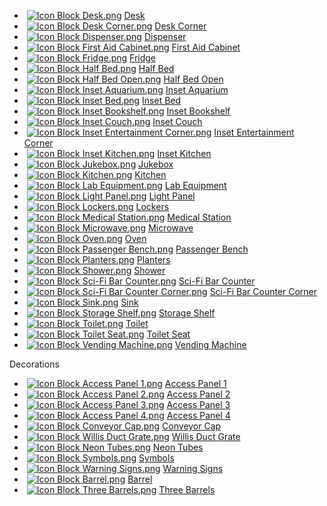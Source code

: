 *    [![Icon Block Desk.png](https://spaceengineers.wiki.gg/images/thumb/Icon_Block_Desk.png/21px-Icon_Block_Desk.png?9fec59)](https://spaceengineers.wiki.gg/wiki/Desk "Desk") [Desk](https://spaceengineers.wiki.gg/wiki/Desk "Desk")
*    [![Icon Block Desk Corner.png](https://spaceengineers.wiki.gg/images/thumb/Icon_Block_Desk_Corner.png/21px-Icon_Block_Desk_Corner.png?f921bd)](https://spaceengineers.wiki.gg/wiki/Desk_Corner "Desk Corner") [Desk Corner](https://spaceengineers.wiki.gg/wiki/Desk_Corner "Desk Corner")
*    [![Icon Block Dispenser.png](https://spaceengineers.wiki.gg/images/thumb/Icon_Block_Dispenser.png/21px-Icon_Block_Dispenser.png?ebe60b)](https://spaceengineers.wiki.gg/wiki/Dispenser "Dispenser") [Dispenser](https://spaceengineers.wiki.gg/wiki/Dispenser "Dispenser")
*    [![Icon Block First Aid Cabinet.png](https://spaceengineers.wiki.gg/images/thumb/Icon_Block_First_Aid_Cabinet.png/21px-Icon_Block_First_Aid_Cabinet.png?b61685)](https://spaceengineers.wiki.gg/wiki/First_Aid_Cabinet "First Aid Cabinet") [First Aid Cabinet](https://spaceengineers.wiki.gg/wiki/First_Aid_Cabinet "First Aid Cabinet")
*    [![Icon Block Fridge.png](https://spaceengineers.wiki.gg/images/thumb/Icon_Block_Fridge.png/21px-Icon_Block_Fridge.png?bc1eec)](https://spaceengineers.wiki.gg/wiki/Fridge "Fridge") [Fridge](https://spaceengineers.wiki.gg/wiki/Fridge "Fridge")
*    [![Icon Block Half Bed.png](https://spaceengineers.wiki.gg/images/thumb/Icon_Block_Half_Bed.png/21px-Icon_Block_Half_Bed.png?72fd8f)](https://spaceengineers.wiki.gg/wiki/Half_Bed "Half Bed") [Half Bed](https://spaceengineers.wiki.gg/wiki/Half_Bed "Half Bed")
*    [![Icon Block Half Bed Open.png](https://spaceengineers.wiki.gg/images/thumb/Icon_Block_Half_Bed_Open.png/21px-Icon_Block_Half_Bed_Open.png?afa125)](https://spaceengineers.wiki.gg/wiki/Half_Bed_Open "Half Bed Open") [Half Bed Open](https://spaceengineers.wiki.gg/wiki/Half_Bed_Open "Half Bed Open")
*    [![Icon Block Inset Aquarium.png](https://spaceengineers.wiki.gg/images/thumb/Icon_Block_Inset_Aquarium.png/21px-Icon_Block_Inset_Aquarium.png?f11692)](https://spaceengineers.wiki.gg/wiki/Inset_Aquarium "Inset Aquarium") [Inset Aquarium](https://spaceengineers.wiki.gg/wiki/Inset_Aquarium "Inset Aquarium")
*    [![Icon Block Inset Bed.png](https://spaceengineers.wiki.gg/images/thumb/Icon_Block_Inset_Bed.png/21px-Icon_Block_Inset_Bed.png?529464)](https://spaceengineers.wiki.gg/wiki/Inset_Bed "Inset Bed") [Inset Bed](https://spaceengineers.wiki.gg/wiki/Inset_Bed "Inset Bed")
*    [![Icon Block Inset Bookshelf.png](https://spaceengineers.wiki.gg/images/thumb/Icon_Block_Inset_Bookshelf.png/21px-Icon_Block_Inset_Bookshelf.png?b61db1)](https://spaceengineers.wiki.gg/wiki/Inset_Bookshelf "Inset Bookshelf") [Inset Bookshelf](https://spaceengineers.wiki.gg/wiki/Inset_Bookshelf "Inset Bookshelf")
*    [![Icon Block Inset Couch.png](https://spaceengineers.wiki.gg/images/thumb/Icon_Block_Inset_Couch.png/21px-Icon_Block_Inset_Couch.png?9d49d5)](https://spaceengineers.wiki.gg/wiki/Inset_Couch "Inset Couch") [Inset Couch](https://spaceengineers.wiki.gg/wiki/Inset_Couch "Inset Couch")
*    [![Icon Block Inset Entertainment Corner.png](https://spaceengineers.wiki.gg/images/thumb/Icon_Block_Inset_Entertainment_Corner.png/21px-Icon_Block_Inset_Entertainment_Corner.png?f7bb37)](https://spaceengineers.wiki.gg/wiki/Inset_Entertainment_Corner "Inset Entertainment Corner") [Inset Entertainment Corner](https://spaceengineers.wiki.gg/wiki/Inset_Entertainment_Corner "Inset Entertainment Corner")
*    [![Icon Block Inset Kitchen.png](https://spaceengineers.wiki.gg/images/thumb/Icon_Block_Inset_Kitchen.png/21px-Icon_Block_Inset_Kitchen.png?71ac66)](https://spaceengineers.wiki.gg/wiki/Inset_Kitchen "Inset Kitchen") [Inset Kitchen](https://spaceengineers.wiki.gg/wiki/Inset_Kitchen "Inset Kitchen")
*    [![Icon Block Jukebox.png](https://spaceengineers.wiki.gg/images/thumb/Icon_Block_Jukebox.png/21px-Icon_Block_Jukebox.png?9ae196)](https://spaceengineers.wiki.gg/wiki/Jukebox "Jukebox") [Jukebox](https://spaceengineers.wiki.gg/wiki/Jukebox "Jukebox")
*    [![Icon Block Kitchen.png](https://spaceengineers.wiki.gg/images/thumb/Icon_Block_Kitchen.png/21px-Icon_Block_Kitchen.png?3fcd8e)](https://spaceengineers.wiki.gg/wiki/Kitchen "Kitchen") [Kitchen](https://spaceengineers.wiki.gg/wiki/Kitchen "Kitchen")
*    [![Icon Block Lab Equipment.png](https://spaceengineers.wiki.gg/images/thumb/Icon_Block_Lab_Equipment.png/21px-Icon_Block_Lab_Equipment.png?cd80aa)](https://spaceengineers.wiki.gg/wiki/Lab_Equipment "Lab Equipment") [Lab Equipment](https://spaceengineers.wiki.gg/wiki/Lab_Equipment "Lab Equipment")
*    [![Icon Block Light Panel.png](https://spaceengineers.wiki.gg/images/thumb/Icon_Block_Light_Panel.png/21px-Icon_Block_Light_Panel.png?eb7824)](https://spaceengineers.wiki.gg/wiki/Light_Panel "Light Panel") [Light Panel](https://spaceengineers.wiki.gg/wiki/Light_Panel "Light Panel")
*    [![Icon Block Lockers.png](https://spaceengineers.wiki.gg/images/thumb/Icon_Block_Lockers.png/21px-Icon_Block_Lockers.png?fe074b)](https://spaceengineers.wiki.gg/wiki/Lockers "Lockers") [Lockers](https://spaceengineers.wiki.gg/wiki/Lockers "Lockers")
*    [![Icon Block Medical Station.png](https://spaceengineers.wiki.gg/images/thumb/Icon_Block_Medical_Station.png/21px-Icon_Block_Medical_Station.png?c52274)](https://spaceengineers.wiki.gg/wiki/Medical_Station "Medical Station") [Medical Station](https://spaceengineers.wiki.gg/wiki/Medical_Station "Medical Station")
*    [![Icon Block Microwave.png](https://spaceengineers.wiki.gg/images/thumb/Icon_Block_Microwave.png/21px-Icon_Block_Microwave.png?28cd6c)](https://spaceengineers.wiki.gg/wiki/Microwave "Microwave") [Microwave](https://spaceengineers.wiki.gg/wiki/Microwave "Microwave")
*    [![Icon Block Oven.png](https://spaceengineers.wiki.gg/images/thumb/Icon_Block_Oven.png/21px-Icon_Block_Oven.png?3f8df3)](https://spaceengineers.wiki.gg/wiki/Oven "Oven") [Oven](https://spaceengineers.wiki.gg/wiki/Oven "Oven")
*    [![Icon Block Passenger Bench.png](https://spaceengineers.wiki.gg/images/thumb/Icon_Block_Passenger_Bench.png/21px-Icon_Block_Passenger_Bench.png?b659e2)](https://spaceengineers.wiki.gg/wiki/Passenger_Bench "Passenger Bench") [Passenger Bench](https://spaceengineers.wiki.gg/wiki/Passenger_Bench "Passenger Bench")
*    [![Icon Block Planters.png](https://spaceengineers.wiki.gg/images/thumb/Icon_Block_Planters.png/21px-Icon_Block_Planters.png?517a75)](https://spaceengineers.wiki.gg/wiki/Planters "Planters") [Planters](https://spaceengineers.wiki.gg/wiki/Planters "Planters")
*    [![Icon Block Shower.png](https://spaceengineers.wiki.gg/images/thumb/Icon_Block_Shower.png/21px-Icon_Block_Shower.png?186b83)](https://spaceengineers.wiki.gg/wiki/Shower "Shower") [Shower](https://spaceengineers.wiki.gg/wiki/Shower "Shower")
*    [![Icon Block Sci-Fi Bar Counter.png](https://spaceengineers.wiki.gg/images/thumb/Icon_Block_Sci-Fi_Bar_Counter.png/21px-Icon_Block_Sci-Fi_Bar_Counter.png?34ea32)](https://spaceengineers.wiki.gg/wiki/Sci-Fi_Bar_Counter "Sci-Fi Bar Counter") [Sci-Fi Bar Counter](https://spaceengineers.wiki.gg/wiki/Sci-Fi_Bar_Counter "Sci-Fi Bar Counter")
*    [![Icon Block Sci-Fi Bar Counter Corner.png](https://spaceengineers.wiki.gg/images/thumb/Icon_Block_Sci-Fi_Bar_Counter_Corner.png/21px-Icon_Block_Sci-Fi_Bar_Counter_Corner.png?113242)](https://spaceengineers.wiki.gg/wiki/Sci-Fi_Bar_Counter_Corner "Sci-Fi Bar Counter Corner") [Sci-Fi Bar Counter Corner](https://spaceengineers.wiki.gg/wiki/Sci-Fi_Bar_Counter_Corner "Sci-Fi Bar Counter Corner")
*    [![Icon Block Sink.png](https://spaceengineers.wiki.gg/images/thumb/Icon_Block_Sink.png/21px-Icon_Block_Sink.png?504d4d)](https://spaceengineers.wiki.gg/wiki/Sink "Sink") [Sink](https://spaceengineers.wiki.gg/wiki/Sink "Sink")
*    [![Icon Block Storage Shelf.png](https://spaceengineers.wiki.gg/images/thumb/Icon_Block_Storage_Shelf.png/21px-Icon_Block_Storage_Shelf.png?d8d7d2)](https://spaceengineers.wiki.gg/wiki/Storage_Shelf "Storage Shelf") [Storage Shelf](https://spaceengineers.wiki.gg/wiki/Storage_Shelf "Storage Shelf")
*    [![Icon Block Toilet.png](https://spaceengineers.wiki.gg/images/thumb/Icon_Block_Toilet.png/21px-Icon_Block_Toilet.png?329d33)](https://spaceengineers.wiki.gg/wiki/Toilet "Toilet") [Toilet](https://spaceengineers.wiki.gg/wiki/Toilet "Toilet")
*    [![Icon Block Toilet Seat.png](https://spaceengineers.wiki.gg/images/thumb/Icon_Block_Toilet_Seat.png/21px-Icon_Block_Toilet_Seat.png?9527d0)](https://spaceengineers.wiki.gg/wiki/Toilet_Seat "Toilet Seat") [Toilet Seat](https://spaceengineers.wiki.gg/wiki/Toilet_Seat "Toilet Seat")
*    [![Icon Block Vending Machine.png](https://spaceengineers.wiki.gg/images/thumb/Icon_Block_Vending_Machine.png/21px-Icon_Block_Vending_Machine.png?c9c912)](https://spaceengineers.wiki.gg/wiki/Vending_Machine "Vending Machine") [Vending Machine](https://spaceengineers.wiki.gg/wiki/Vending_Machine "Vending Machine")

Decorations

*    [![Icon Block Access Panel 1.png](https://spaceengineers.wiki.gg/images/thumb/Icon_Block_Access_Panel_1.png/21px-Icon_Block_Access_Panel_1.png?f0f617)](https://spaceengineers.wiki.gg/wiki/Access_Panel_1 "Access Panel 1") [Access Panel 1](https://spaceengineers.wiki.gg/wiki/Access_Panel_1 "Access Panel 1")
*    [![Icon Block Access Panel 2.png](https://spaceengineers.wiki.gg/images/thumb/Icon_Block_Access_Panel_2.png/21px-Icon_Block_Access_Panel_2.png?3d8b44)](https://spaceengineers.wiki.gg/wiki/Access_Panel_2 "Access Panel 2") [Access Panel 2](https://spaceengineers.wiki.gg/wiki/Access_Panel_2 "Access Panel 2")
*    [![Icon Block Access Panel 3.png](https://spaceengineers.wiki.gg/images/thumb/Icon_Block_Access_Panel_3.png/21px-Icon_Block_Access_Panel_3.png?5f760a)](https://spaceengineers.wiki.gg/wiki/Access_Panel_3 "Access Panel 3") [Access Panel 3](https://spaceengineers.wiki.gg/wiki/Access_Panel_3 "Access Panel 3")
*    [![Icon Block Access Panel 4.png](https://spaceengineers.wiki.gg/images/thumb/Icon_Block_Access_Panel_4.png/21px-Icon_Block_Access_Panel_4.png?8d9326)](https://spaceengineers.wiki.gg/wiki/Access_Panel_4 "Access Panel 4") [Access Panel 4](https://spaceengineers.wiki.gg/wiki/Access_Panel_4 "Access Panel 4")
*    [![Icon Block Conveyor Cap.png](https://spaceengineers.wiki.gg/images/thumb/Icon_Block_Conveyor_Cap.png/21px-Icon_Block_Conveyor_Cap.png?9add80)](https://spaceengineers.wiki.gg/wiki/Conveyor_Cap "Conveyor Cap") [Conveyor Cap](https://spaceengineers.wiki.gg/wiki/Conveyor_Cap "Conveyor Cap")
*    [![Icon Block Willis Duct Grate.png](https://spaceengineers.wiki.gg/images/thumb/Icon_Block_Willis_Duct_Grate.png/21px-Icon_Block_Willis_Duct_Grate.png?9d199d)](https://spaceengineers.wiki.gg/wiki/Willis_Duct_Grate "Willis Duct Grate") [Willis Duct Grate](https://spaceengineers.wiki.gg/wiki/Willis_Duct_Grate "Willis Duct Grate")
*    [![Icon Block Neon Tubes.png](https://spaceengineers.wiki.gg/images/thumb/Icon_Block_Neon_Tubes.png/21px-Icon_Block_Neon_Tubes.png?8297a2)](https://spaceengineers.wiki.gg/wiki/Neon_Tubes "Neon Tubes") [Neon Tubes](https://spaceengineers.wiki.gg/wiki/Neon_Tubes "Neon Tubes")
*    [![Icon Block Symbols.png](https://spaceengineers.wiki.gg/images/thumb/Icon_Block_Symbols.png/21px-Icon_Block_Symbols.png?fe3bf6)](https://spaceengineers.wiki.gg/wiki/Symbols "Symbols") [Symbols](https://spaceengineers.wiki.gg/wiki/Symbols "Symbols")
*    [![Icon Block Warning Signs.png](https://spaceengineers.wiki.gg/images/thumb/Icon_Block_Warning_Signs.png/21px-Icon_Block_Warning_Signs.png?cc9214)](https://spaceengineers.wiki.gg/wiki/Warning_Signs "Warning Signs") [Warning Signs](https://spaceengineers.wiki.gg/wiki/Warning_Signs "Warning Signs")
*    [![Icon Block Barrel.png](https://spaceengineers.wiki.gg/images/thumb/Icon_Block_Barrel.png/21px-Icon_Block_Barrel.png?152383)](https://spaceengineers.wiki.gg/wiki/Barrel "Barrel") [Barrel](https://spaceengineers.wiki.gg/wiki/Barrel "Barrel")
*    [![Icon Block Three Barrels.png](https://spaceengineers.wiki.gg/images/thumb/Icon_Block_Three_Barrels.png/21px-Icon_Block_Three_Barrels.png?17c58e)](https://spaceengineers.wiki.gg/wiki/Three_Barrels "Three Barrels") [Three Barrels](https://spaceengineers.wiki.gg/wiki/Three_Barrels "Three Barrels")